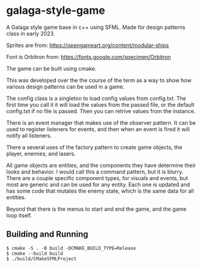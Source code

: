 # galaga-style-game
A Galaga style game base in c++ using SFML. Made for design patterns class in early 2023.

Sprites are from:
https://opengameart.org/content/modular-ships 

Font is Orbitron from:
https://fonts.google.com/specimen/Orbitron

The game can be built using cmake. 

This was developed over the the course of the term as a way to show how various design patterns can be used in a game. 

The config class is a singleton to load config values from config.txt. The first time you call it it will load the values from the passed file, or the default config.txt if no file is passed. Then you can retrive values from the instance.

There is an event manager that makes use of the observer pattern. It can be used to register listeners for events, and then when an event is fired it will notify all listeners.

There a several uses of the factory pattern to create game objects, the player, enemies, and lasers.

All game objects are entities, and the components they have determine their looks and behavior. I would call this a command pattern, but it is blurry. There are a couple specific component types, for visuals and events, but most are generic and can be used for any entity. Each one is updated and has some code that mutates the enemy state, which is the same data for all entities.  

Beyond that there is the menus to start and end the game, and the game loop itself.

## Building and Running
```
$ cmake -S . -B build -DCMAKE_BUILD_TYPE=Release
$ cmake --build build
$ ./build/CMakeSFMLProject
```
